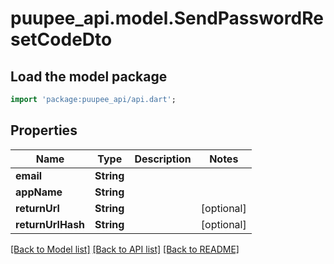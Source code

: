 # puupee_api.model.SendPasswordResetCodeDto

## Load the model package
```dart
import 'package:puupee_api/api.dart';
```

## Properties
Name | Type | Description | Notes
------------ | ------------- | ------------- | -------------
**email** | **String** |  | 
**appName** | **String** |  | 
**returnUrl** | **String** |  | [optional] 
**returnUrlHash** | **String** |  | [optional] 

[[Back to Model list]](../README.md#documentation-for-models) [[Back to API list]](../README.md#documentation-for-api-endpoints) [[Back to README]](../README.md)


